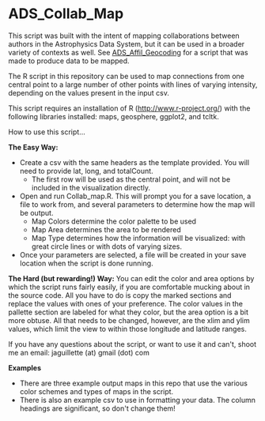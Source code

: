 ADS_Collab_Map
==============

This script was built with the intent of mapping collaborations between authors in the Astrophysics Data System, but it can be used in a broader variety of contexts as well.
See [ADS_Affil_Geocoding](https://github.com/jaguillette/ADS_Affil_Geocoding) for a script that was made to produce data to be mapped.

The R script in this repository can be used to map connections from one central point to a large number of other points with lines of varying intensity, depending on the values present in the input csv.

This script requires an installation of R (http://www.r-project.org/) with the following libraries installed: maps, geosphere, ggplot2, and tcltk.

How to use this script...

__The Easy Way:__
- Create a csv with the same headers as the template provided. You will need to provide lat, long, and totalCount.
  - The first row will be used as the central point, and will not be included in the visualization directly.
- Open and run Collab_map.R. This will prompt you for a save location, a file to work from, and several parameters to determine how the map will be output.
  - Map Colors determine the color palette to be used
  - Map Area determines the area to be rendered
  - Map Type determines how the information will be visualized: with great circle lines or with dots of varying sizes.
- Once your parameters are selected, a file will be created in your save location when the script is done running.

__The Hard (but rewarding!) Way:__
You can edit the color and area options by which the script runs fairly easily, if you are comfortable mucking about in the source code. All you have to do is copy the marked sections and replace the values with ones of your preference. The color values in the pallette section are labeled for what they color, but the area option is a bit more obtuse. All that needs to be changed, however, are the xlim and ylim values, which limit the view to within those longitude and latitude ranges.

If you have any questions about the script, or want to use it and can't, shoot me an email: jaguillette (at) gmail (dot) com

__Examples__
- There are three example output maps in this repo that use the various color schemes and types of maps in the script.
- There is also an example csv to use in formatting your data. The column headings are significant, so don't change them!
